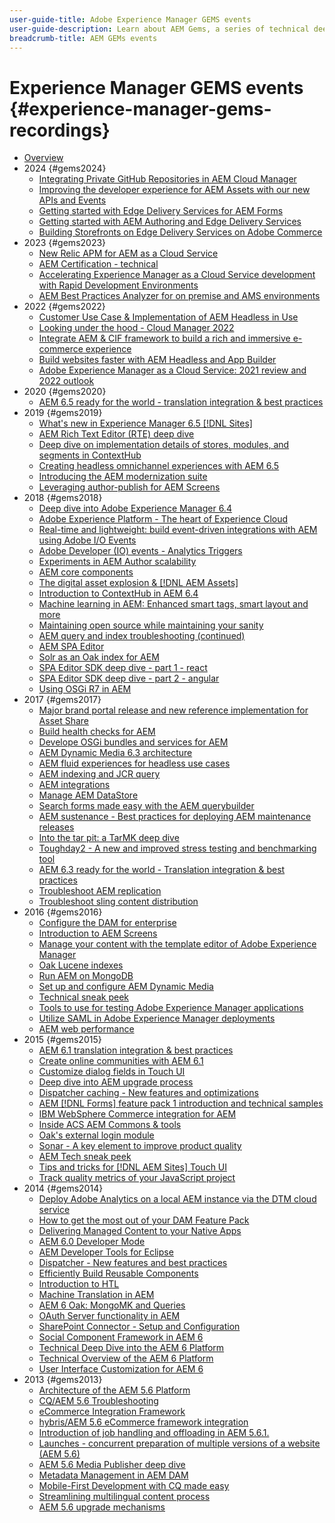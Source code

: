 ```yaml
---
user-guide-title: Adobe Experience Manager GEMS events
user-guide-description: Learn about AEM Gems, a series of technical deep dives delivered by Adobe Experience Manager experts.
breadcrumb-title: AEM GEMs events
---
```


# Experience Manager GEMS events {#experience-manager-gems-recordings}

+ [Overview](overview.md)
+ 2024 {#gems2024}
  + [Integrating Private GitHub Repositories in AEM Cloud Manager](gems2024/private-github-for-aem-cloud-manager.md)
  + [Improving the developer experience for AEM Assets with our new APIs and Events](gems2024/improving-dev-experience-for-aem-assets-with-new-apis-and-events.md)
  + [Getting started with Edge Delivery Services for AEM Forms](gems2024/edge-delivery-for-aem-forms.md)
  + [Getting started with AEM Authoring and Edge Delivery Services](/help/experience-manager-gems/gems2024/aem-authoring-and-edge-delivery.md) 
  + [Building Storefronts on Edge Delivery Services on Adobe Commerce](/help/experience-manager-gems/gems2024/storefronts-on-edge-delivery-with-adobe-commerce.md)
+ 2023 {#gems2023}
  + [New Relic APM for AEM as a Cloud Service](gems2023/newrelic-apm-for-aem-cloud-service.md)
  + [AEM Certification - technical](gems2023/aem-certification-technical.md)
  + [Accelerating Experience Manager as a Cloud Service development with Rapid Development Environments](/help/experience-manager-gems/gems2023/rapid-development-environments.md)
  + [AEM Best Practices Analyzer for on premise and AMS environments](gems2023/aem-best-practices-analyzer.md)
+ 2022 {#gems2022}
  + [Customer Use Case & Implementation of AEM Headless in Use](gems2022/customer-use-case-and-implementation-of-aem-headless-in-use.md)
  + [Looking under the hood - Cloud Manager 2022](gems2022/looking-under-the-hood-cloud-manager-2022.md)
  + [Integrate AEM & CIF framework to build a rich and immersive e-commerce experience](gems2022/aem-and-cif-framework-integration.md)
  + [Build websites faster with AEM Headless and App Builder](gems2022/build-sites-faster-with-headless-and-appbuilder.md)
  + [Adobe Experience Manager as a Cloud Service: 2021 review and 2022 outlook](gems2022/aemcloudservice-2021-review-and-outlook.md)
+ 2020 {#gems2020}
  + [AEM 6.5 ready for the world - translation integration & best practices](gems2020/aem65-readyfortheworld-translationintegration-bestpractices.md)
+ 2019 {#gems2019}
  + [What's new in Experience Manager 6.5 [!DNL Sites]](gems2019/adobe-experience-manager-6-5-sites-whats-new.md)
  + [AEM Rich Text Editor (RTE) deep dive](gems2019/aem-rich-text-editor-rte-deep-dive1.md)
  + [Deep dive on implementation details of stores, modules, and segments in ContextHub](gems2019/contexthub-deep-dive.md)
  + [Creating headless omnichannel experiences with AEM 6.5](gems2019/creating-headless-omnichannel-experiences-with-aem-65.md)
  + [Introducing the AEM modernization suite](gems2019/introducing-the-aem-modernization-suite.md)
  + [Leveraging author-publish for AEM Screens](gems2019/leveraging-author-publish-for-aem-screens.md)
+ 2018 {#gems2018}
  + [Deep dive into Adobe Experience Manager 6.4](gems2018/aem-6-4-technical-sneak-peek.md)
  + [Adobe Experience Platform - The heart of Experience Cloud](gems2018/aem-acp.md)
  + [Real-time and lightweight: build event-driven integrations with AEM using Adobe I/O Events](gems2018/aem-adobe-io.md)
  + [Adobe Developer (IO) events - Analytics Triggers](gems2018/aem-analytics-triggers.md)
  + [Experiments in AEM Author scalability](gems2018/aem-author-scalability1.md)
  + [AEM core components](gems2018/aem-core-components.md)
  + [The digital asset explosion & [!DNL AEM Assets]](gems2018/aem-digital-asset-explosion.md)
  + [Introduction to ContextHub in AEM 6.4](gems2018/aem-intro-to-contexthub.md)
  + [Machine learning in AEM: Enhanced smart tags, smart layout and more](gems2018/aem-machine-learning.md)
  + [Maintaining open source while maintaining your sanity](gems2018/aem-maintaining-open-source.md)
  + [AEM query and index troubleshooting (continued)](gems2018/aem-query-and-index-troubleshooting2.md)
  + [AEM SPA Editor](gems2018/aem-spa-editor.md)
  + [Solr as an Oak index for AEM](gems2018/solr-as-an-oak-index-for-aem.md)
  + [SPA Editor SDK deep dive - part 1 - react](gems2018/spa-editor-sdk-deep-dive-react.md)
  + [SPA Editor SDK deep dive - part 2 - angular](gems2018/spa-editor-sdk-deep-dive-angular.md)
  + [Using OSGi R7 in AEM](gems2018/using-osgi-r7-in-aem.md)
+ 2017 {#gems2017}
  + [Major brand portal release and new reference implementation for Asset Share](gems2017/aem-brand-portal.md)
  + [Build health checks for AEM](gems2017/aem-building-health-checks-for-aem.md)
  + [Develope OSGi bundles and services for AEM](gems2017/aem-developing-osgi-bundles-services-for-aem.md)
  + [AEM Dynamic Media 6.3 architecture](gems2017/aem-dynamic-media-architecture.md)
  + [AEM fluid experiences for headless use cases](gems2017/aem-headless-usecases.md)
  + [AEM indexing and JCR query](gems2017/aem-indexing-jcr-query.md)
  + [AEM integrations](gems2017/aem-integrations.md)
  + [Manage AEM DataStore](gems2017/aem-managing-aem-datastore.md)
  + [Search forms made easy with the AEM querybuilder](gems2017/aem-search-forms-using-querybuilder.md)
  + [AEM sustenance - Best practices for deploying AEM maintenance releases](gems2017/aem-sustenance-best-practices-deploying-maintenance-releases.md)
  + [Into the tar pit: a TarMK deep dive](gems2017/aem-tarmk-deepdive.md)
  + [Toughday2 - A new and improved stress testing and benchmarking tool](gems2017/aem-toughday2-stress-testing-benchmarking-tool.md)
  + [AEM 6.3 ready for the world - Translation integration & best practices](gems2017/aem-translation-best-practices.md)
  + [Troubleshoot AEM replication](gems2017/aem-troubleshooting-aem-replication.md)
  + [Troubleshoot sling content distribution](gems2017/aem-troubleshooting-sling.md)
+ 2016 {#gems2016}
  + [Configure the DAM for enterprise](gems2016/aem-configuring-dam-for-enterprise.md)
  + [Introduction to AEM Screens](gems2016/aem-introduction-to-aem-screens.md)
  + [Manage your content with the template editor of Adobe Experience Manager](gems2016/aem-managing-content-with-template-editor.md)
  + [Oak Lucene indexes](gems2016/aem-oak-lucene-indexes.md)
  + [Run AEM on MongoDB](gems2016/aem-running-aem-on-mongodb.md)
  + [Set up and configure AEM Dynamic Media](gems2016/aem-setup-and-configure-aem-dynamic-media.md)
  + [Technical sneak peek](gems2016/aem-technical-sneak-peek.md)
  + [Tools to use for testing Adobe Experience Manager applications](gems2016/aem-testing-tools-for-aem-apps.md)
  + [Utilize SAML in Adobe Experience Manager deployments](gems2016/aem-utilizing-saml-in-aem-deployments.md)
  + [AEM web performance](gems2016/aem-web-performance.md)
+ 2015 {#gems2015}
  + [AEM 6.1 translation integration & best practices](gems2015/aem-6-1-translation-integration-and-best-practices.md)
  + [Create online communities with AEM 6.1](gems2015/aem-creating-online-communities-with-aem-6-1.md)
  + [Customize dialog fields in Touch UI](gems2015/aem-customizing-dialog-fields-in-touch-ui.md)
  + [Deep dive into AEM upgrade process](gems2015/aem-deep-dive-into-aem-upgrade-process.md)
  + [Dispatcher caching - New features and optimizations](gems2015/aem-dispatcher-caching-new-features-and-optimizations.md)
  + [AEM [!DNL Forms] feature pack 1 introduction and technical samples](gems2015/aem-forms-feature-pack-1-introduction-and-technical-samples.md)
  + [IBM WebSphere Commerce integration for AEM](gems2015/aem-ibm-websphere-commerce-integration-for-aem.md)
  + [Inside ACS AEM Commons & tools](gems2015/aem-inside-acs-aem-commons-and-tools.md)
  + [Oak's external login module](gems2015/aem-oak-external-login-module-authenticating-with-ldap-and-beyond.md)
  + [Sonar - A key element to improve product quality](gems2015/aem-sonar-a-key-element-to-improve-product-quality.md)
  + [AEM Tech sneak peek](gems2015/aem-tech-sneak-peek.md)
  + [Tips and tricks for [!DNL AEM Sites] Touch UI](gems2015/aem-tips-and-tricks-for-aem-sites-touch-ui.md)
  + [Track quality metrics of your JavaScript project](gems2015/aem-track-quality-metrics-of-your-javascript-project.md)
+ 2014 {#gems2014}
  + [Deploy Adobe Analytics on a local AEM instance via the DTM cloud service](gems2014/aem-adobe-analytics-dynamic-tag-management.md)
  + [How to get the most out of your DAM Feature Pack](gems2014/aem-dam-feature-pack.md)
  + [Delivering Managed Content to your Native Apps](gems2014/aem-delivering-managed-content-to-your-native-apps.md)
  + [AEM 6.0 Developer Mode](gems2014/aem-developer-mode.md)
  + [AEM Developer Tools for Eclipse](gems2014/aem-developer-tools-for-eclipse.md)
  + [Dispatcher - New features and best practices](gems2014/aem-dispatcher.md)
  + [Efficiently Build Reusable Components](gems2014/aem-efficiently-build-reusable-components.md)
  + [Introduction to HTL](gems2014/aem-introduction-to-htl.md)
  + [Machine Translation in AEM](gems2014/aem-machine-translation-in-aem.md)
  + [AEM 6 Oak: MongoMK and Queries](gems2014/aem-oak-mongomk-and-queries.md)
  + [OAuth Server functionality in AEM](gems2014/aem-oauth-server-functionality-in-aem.md)
  + [SharePoint Connector - Setup and Configuration](gems2014/aem-sharepoint-connector-setup-and-configuration.md)
  + [Social Component Framework in AEM 6](gems2014/aem-social-component-framework-in-aem-6.md)
  + [Technical Deep Dive into the AEM 6 Platform](gems2014/aem-technical-deep-dive-into-the-aem-6-platform.md)
  + [Technical Overview of the AEM 6 Platform](gems2014/aem-technical-overview-of-the-aem-6-platform.md)
  + [User Interface Customization for AEM 6](gems2014/aem-user-interface-customization-for-aem6.md)
+ 2013 {#gems2013}
  + [Architecture of the AEM 5.6 Platform](gems2013/aem-architecture-of-the-aem-5-6-platform.md)
  + [CQ/AEM 5.6 Troubleshooting](gems2013/aem-cq-aem-5-6-troubleshooting.md)
  + [eCommerce Integration Framework](gems2013/aem-ecommerce-integration-framework.md)
  + [hybris/AEM 5.6 eCommerce framework integration](gems2013/aem-hybris-ecommerce-framework-integration.md)
  + [Introduction of job handling and offloading in AEM 5.6.1.](gems2013/aem-job-handling-and-offloading.md)
  + [Launches - concurrent preparation of multiple versions of a website (AEM 5.6)](gems2013/aem-launches.md)
  + [AEM 5.6 Media Publisher deep dive](gems2013/aem-media-publisher-deep-dive.md)
  + [Metadata Management in AEM DAM](gems2013/aem-metadata-management-in-aem-dam.md)
  + [Mobile-First Development with CQ made easy](gems2013/aem-mobile-first-development-with-cq-made-easy.md)
  + [Streamlining multilingual content process](gems2013/aem-streamlining-multilingual-content-process.md)
  + [AEM 5.6 upgrade mechanisms](gems2013/aem-upgrade-mechanisms.md)

<!--
+ [Archive] {#archive}
    + [AEM 6 Oak: MongoMK and Queries](archive/aem-oak-mongomk-and-queries.md)
    + [Search forms made easy with the AEM querybuilder](archive/aem-search-forms-using-querybuilder.md)
    + [Deep Dive on implementation details of stores, modules and segments in ContextHub](archive/contexthub-deep-dive.md)
    + [AEM Web Performance](archive/aem-web-performance.md)
    + [AEM Query and Index Troubleshooting](archive/aem-query-and-index-troubleshooting.md)
    + [User Interface Customization for AEM 6](archive/aem-user-interface-customization-for-aem6.md)
    + [Technical Sneak Peek](archive/aem-technical-sneak-peek.md)
    + [Customizing Dialog Fields in Touch UI](archive/aem-customizing-dialog-fields-in-touch-ui.md)
    + [Building Health Checks for AEM](archive/aem-building-health-checks-for-aem.md)
    + [Running AEM on MongoDB](archive/aem-running-aem-on-mongodb.md)
    + [AEM 5.6 Media Publisher Deep Dive ](archive/aem-media-publisher-deep-dive.md)
    + [AEM Fluid Experiences for headless usecases](archive/aem-headless-usecases.md)
    + [The Digital Asset Explosion & AEM Assets](archive/aem-digital-asset-explosion.md)
    + [Introduction of Job Handling and Offloading in AEM 5.6.1. ](archive/aem-job-handling-and-offloading.md)
    + [Technical Overview of the AEM 6 Platform](archive/aem-technical-overview-of-the-aem-6-platform.md)
    + [Launches: concurrent preparation of multiple versions of a website (AEM 5.6) ](archive/aem-launches.md)
    + [Efficiently Build Reusable Components](archive/aem-efficiently-build-reusable-components.md)
    + [AEM Integrations - a solid foundation goes a long way](archive/aem-integrations.md)
    + [Dispatcher - New features and best practices](archive/aem-dispatcher.md)
    + [Adobe Experience Manager 6.5 Sites - What's New](archive/adobe-experience-manager-6-5-sites-whats-new.md)
    + [Oak's External Login Module - Authenticating with LDAP and Beyond](archive/aem-oak-external-login-module-authenticating-with-ldap-and-beyond.md)
    + [Troubleshooting AEM Replication](archive/aem-troubleshooting-aem-replication.md)
    + [Metadata Management in AEM DAM](archive/aem-metadata-management-in-aem-dam.md)
    + [AEM 6.5 Ready for the World - Translation Integration & Best Practices](archive/aem65-readyfortheworld-translationintegration-bestpractices.md)
    + [hybris/AEM 5.6 eCommerce framework integration](archive/aem-hybris-ecommerce-framework-integration.md)
    + [How to deploy Adobe Analytics on a local AEM instance by using the Dynamic Tag Management cloud service](archive/aem-adobe-analytics-dynamic-tag-management.md)
    + [eCommerce Integration Framework ](archive/aem-ecommerce-integration-framework.md)
    + [Real-time and lightweight: build event-driven integrations with AEM using Adobe I/O Events](archive/aem-adobe-io.md)
    + [AEM Tech Sneak Peek](archive/aem-tech-sneak-peek.md)
    + [AEM Rich Text Editor (RTE) Deep Dive](archive/aem-rich-text-editor-rte-deep-dive1.md)
    + [Deep dive into AEM upgrade process](archive/aem-deep-dive-into-aem-upgrade-process.md)
    + [AEM SPA Editor](archive/aem-spa-editor.md)
    + [MSM and Translation: Best Practices ](archive/aem-msm-and-translation-best-practices.md)
    + [AEM Indexing and JCR Query](archive/aem-indexing-jcr-query.md)
    + [IBM WebSphere Commerce Integration for AEM](archive/aem-ibm-websphere-commerce-integration-for-aem.md)
    + [Setup and Configure AEM Dynamic Media](archive/aem-setup-and-configure-aem-dynamic-media.md)
    + [Leveraging author-publish for AEM Screens](archive/leveraging-author-publish-for-aem-screens.md)
    + [Experiments in AEM Author Scalability](archive/aem-author-scalability1.md)
    + [Introduction to AEM Screens](archive/aem-introduction-to-aem-screens.md)
    + [Creating Headless Omnichannel Experiences with AEM 6.5](archive/creating-headless-omnichannel-experiences-with-aem-65.md)
    + [Developing OSGi Bundles and Services for AEM](archive/aem-developing-osgi-bundles-services-for-aem.md)
    + [Technical Deep Dive into the AEM 6 Platform](archive/aem-technical-deep-dive-into-the-aem-6-platform.md)
    + [Adobe Experience Platform - The Heart of Experience Cloud](archive/aem-acp.md)
    + [Social Component Framework in AEM 6](archive/aem-social-component-framework-in-aem-6.md)
    + [Mobile-First Development with CQ Made Easy](archive/aem-mobile-first-development-with-cq-made-easy.md)
    + [AEM Core Components](archive/aem-core-components.md)
    + [AEM SPA Editor](archive/jcr-aem-spa-editor.md)
    + [Major Brand Portal Release and new reference implementation for Asset Share](archive/aem-brand-portal.md)
    + [Utilizing SAML in Adobe Experience Manager deployments](archive/aem-utilizing-saml-in-aem-deployments.md)
    + [AEM 6.0 Developer Mode](archive/aem-developer-mode.md)
    + [AEM [!DNL Forms] Feature Pack 1 introduction and technical samples](archive/aem-forms-feature-pack-1-introduction-and-technical-samples.md)
    + [CQ/AEM 5.6 Troubleshooting](archive/aem-cq-aem-5-6-troubleshooting.md)
    + [AEM Dynamic Media 6.3 Architecture](archive/aem-dynamic-media-architecture.md)
    + [Inside ACS AEM Commons & Tools](archive/aem-inside-acs-aem-commons-and-tools.md)
    + [Creating online Communities with AEM 6.1](archive/aem-creating-online-communities-with-aem-6-1.md)
    + [OAuth Server functionality in AEM - Embrace Federation and unleash your REST APIs!](archive/aem-oauth-server-functionality-in-aem.md)
    + [Into the tar pit: a TarMK deep dive](archive/aem-tarmk-deepdive.md)
    + [Oak Lucene Indexes](archive/aem-oak-lucene-indexes.md)
    + [AEM Developer Tools for Eclipse](archive/aem-developer-tools-for-eclipse.md)
    + [Solr as an Oak index for AEM](archive/solr-as-an-oak-index-for-aem1.md)
    + [Toughday2 - A new and improved stress testing and benchmarking tool](archive/aem-toughday2-stress-testing-benchmarking-tool.md)
    + [Introduction to ContextHub in AEM 6.4](archive/aem-intro-to-contexthub.md)
    + [Configuring the DAM for Enterprise](archive/aem-configuring-dam-for-enterprise.md)
    + [Managing AEM DataStore](archive/aem-managing-aem-datastore.md)
    + [AEM Sustenance - Best Practices for deploying AEM Maintenance Releases](archive/aem-sustenance-best-practices-deploying-maintenance-releases.md)
    + [Maintaining Open Source While Maintaining Your Sanity](archive/aem-maintaining-open-source.md)
    + [SPA Editor SDK Deep Dive - Part 1 - React ](archive/spa-editor-sdk-deep-dive-react.md)
    + [Tools to use for testing Adobe Experience Manager applications](archive/aem-testing-tools-for-aem-apps.md)
    + [Machine Learning in AEM: Enhanced Smart Tags, Smart Layout and more](archive/aem-machine-learning.md)
    + [Tips and tricks for AEM Sites Touch UI](archive/aem-tips-and-tricks-for-aem-sites-touch-ui.md)
    + [Dispatcher Caching - New Features and Optimizations](archive/aem-dispatcher-caching-new-features-and-optimizations.md)
    + [How to get the most out of your DAM Feature Pack](archive/aem-dam-feature-pack.md)
    + [Troubleshooting Sling Content Distribution](archive/aem-troubleshooting-sling.md)
    + [Introduction to HTL](archive/aem-introduction-to-htl.md)
    + [Delivering Managed Content to your Native Apps](archive/aem-delivering-managed-content-to-your-native-apps.md)
    + [SharePoint Connector - Setup and Configuration](archive/aem-sharepoint-connector-setup-and-configuration.md)
    + [AEM 6.1 Translation Integration & Best Practices](archive/aem-6-1-translation-integration-and-best-practices.md)
    + [Managing your content with the template editor of Adobe Experience Manager](archive/aem-managing-content-with-template-editor.md)
    + [SPA Editor SDK Deep Dive - Part 2 - Angular](archive/spa-editor-sdk-deep-dive-angular.md)
    + [Sonar - A key element to improve product quality](archive/aem-sonar-a-key-element-to-improve-product-quality.md)
    + [AEM 6.3 Ready for the World - Translation Integration & Best Practices](archive/aem-translation-best-practices.md)
    + [AEM 5.6 upgrade mechanisms ](archive/aem-upgrade-mechanisms.md)
    + [Track quality metrics of your Javascript project](archive/aem-track-quality-metrics-of-your-javascript-project.md)
    + [Streamlining multilingual content process](archive/aem-streamlining-multilingual-content-process.md)
    + [Deep Dive into Adobe Experience Manager 6.4](archive/aem-6-4-technical-sneak-peek.md)
    + [Machine Translation in AEM](archive/aem-machine-translation-in-aem.md)
    + [Using OSGi R7 in AEM](archive/using-osgi-r7-in-aem.md)
    + [Architecture of the AEM 5.6 Platform](archive/aem-architecture-of-the-aem-5-6-platform.md)
    + [Adobe I/O Events - Analytics Triggers](archive/aem-analytics-triggers.md)
    + [Introducing the AEM Modernization Suite](archive/introducing-the-aem-modernization-suite.md)
    + [AEM Query and Index Troubleshooting](archive/aem-query-and-index-troubleshooting2.md)
-->

